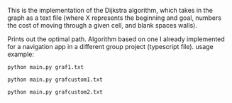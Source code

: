 This is the implementation of the Dijkstra algorithm, which takes in the graph as a text file (where X represents the beginning and goal, numbers the cost of moving through a given cell, and blank spaces walls).

Prints out the optimal path.
Algorithm based on one I already implemented for a navigation app in a different group project (typescript file).
usage example:
```shell
python main.py graf1.txt
```

```shell
python main.py grafcustom1.txt
```

```shell
python main.py grafcustom2.txt
```

